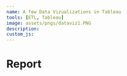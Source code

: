 ```yaml
---
name: A few Data Vizualizations in Tableau
tools: [ETL, Tableau]
image: assets/pngs/dataviz1.PNG
description:
custom_js: 
---
```



# Report

